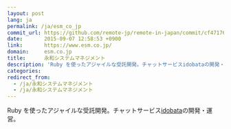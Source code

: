 ```yaml
---
layout: post
lang: ja
permalink: /ja/esm_co_jp
commit_url: https://github.com/remote-jp/remote-in-japan/commit/cf471764cefafa14d2fd7c939028705f7949a331
date:       2015-09-07 12:58:53 +0900
link:       https://www.esm.co.jp/
domain:     esm.co.jp
title:      永和システムマネジメント
description: 'Ruby を使ったアジャイルな受託開発。チャットサービスidobataの開発・運営。'
categories: 
redirect_from:
  - /ja/永和システムマネジメント
  - /ja/永和システムマネジメント
---
```


<p>Ruby を使ったアジャイルな受託開発。チャットサービス<a href="https://idobata.io/ja/home">idobata</a>の開発・運営。</p>
